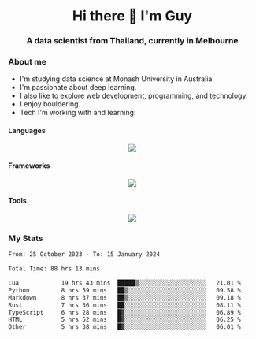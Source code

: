 <h1 align="center">Hi there 👋 I'm Guy</h1>
<h3 align="center">A data scientist from Thailand, currently in Melbourne</h3>

### About me

- I'm studying data science at Monash University in Australia.
- I'm passionate about deep learning.
- I also like to explore web development, programming, and technology.
- I enjoy bouldering.
- Tech I'm working with and learning:

#### Languages

<div align="center">
    <img src="https://skillicons.dev/icons?i=py,ts,js,html,css,rust" />
</div>

#### Frameworks

<div align="center">
    <img src="https://skillicons.dev/icons?i=pytorch,tensorflow,fastapi,react" /><br>
</div>

#### Tools

<div align="center">
    <img src="https://skillicons.dev/icons?i=postgres,redis,docker" /><br>
</div>

### My Stats

<!--START_SECTION:waka-->

```txt
From: 25 October 2023 - To: 15 January 2024

Total Time: 88 hrs 13 mins

Lua            19 hrs 43 mins  █████▒░░░░░░░░░░░░░░░░░░░   21.01 %
Python         8 hrs 59 mins   ██▒░░░░░░░░░░░░░░░░░░░░░░   09.58 %
Markdown       8 hrs 37 mins   ██▒░░░░░░░░░░░░░░░░░░░░░░   09.18 %
Rust           7 hrs 36 mins   ██░░░░░░░░░░░░░░░░░░░░░░░   08.11 %
TypeScript     6 hrs 28 mins   █▓░░░░░░░░░░░░░░░░░░░░░░░   06.89 %
HTML           5 hrs 52 mins   █▓░░░░░░░░░░░░░░░░░░░░░░░   06.25 %
Other          5 hrs 38 mins   █▓░░░░░░░░░░░░░░░░░░░░░░░   06.01 %
```

<!--END_SECTION:waka-->
